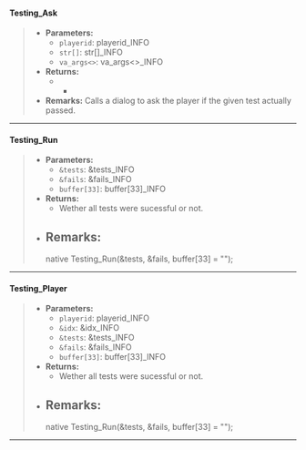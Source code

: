 #### Testing_Ask
>* **Parameters:**
>	* `playerid`: playerid_INFO
>	* `str[]`: str[]_INFO
>	* `va_args<>`: va_args<>_INFO
>* **Returns:**
>	* -
>* **Remarks:**
>	Calls a dialog to ask the player if the given test actually passed.
 
***

#### Testing_Run
>* **Parameters:**
>	* `&tests`: &tests_INFO
>	* `&fails`: &fails_INFO
>	* `buffer[33]`: buffer[33]_INFO
>* **Returns:**
>	* Wether all tests were sucessful or not.
>* **Remarks:**
>	-
>	native Testing_Run(&tests, &fails, buffer[33] = "");
 
***

#### Testing_Player
>* **Parameters:**
>	* `playerid`: playerid_INFO
>	* `&idx`: &idx_INFO
>	* `&tests`: &tests_INFO
>	* `&fails`: &fails_INFO
>	* `buffer[33]`: buffer[33]_INFO
>* **Returns:**
>	* Wether all tests were sucessful or not.
>* **Remarks:**
>	-
>	native Testing_Run(&tests, &fails, buffer[33] = "");
 
***

